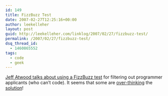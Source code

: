 ```yaml
---
id: 149
title: FizzBuzz Test
date: 2007-02-27T12:25:16+00:00
author: leekelleher
layout: post
guid: http://leekelleher.com/linklog/2007/02/27/fizzbuzz-test/
permalink: /2007/02/27/fizzbuzz-test/
dsq_thread_id:
  - 1460865552
tags:
  - code
  - geek
---
```

[Jeff Atwood talks about using a FizzBuzz test](http://www.codinghorror.com/blog/archives/000781.html) for filtering out programmer applicants (who can&#8217;t code). It seems that some are [over-thinking](http://weblog.raganwald.com/2007/01/dont-overthink-fizzbuzz.html) the [solution](http://programming.reddit.com/info/10d7w/comments)!